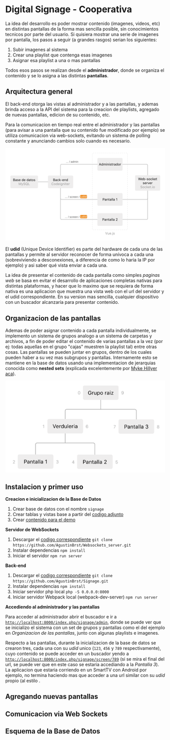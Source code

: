 # Digital Signage - Cooperativa

La idea del desarrollo es poder mostrar contenido (imagenes, videos, etc) en distintas pantallas de la forma mas sencilla posible, sin conocimientos tecnicos por parte del usuario. Si quisiera mostrar una serie de imagenes por pantalla, los pasos a seguir (a grandes rasgos) serian los siguientes:

1. Subir imagenes al sistema
2. Crear una playlist que contenga esas imagenes
3. Asignar esa playlist a una o mas pantallas

Todos esos pasos se realizan desde el **administrador**, donde se organiza el contenido y se lo asigna a las distintas **pantallas**. 



## Arquitectura general

El back-end otorga las vistas al administrador y a las pantallas, y ademas brinda acceso a la API del sistema para la creacion de playlists, agregado de nuevas pantallas, edicion de su contenido, etc. 

Para la comunicacion en tiempo real entre el administrador y las pantallas (para avisar a una pantalla que su contenido fue modificado por ejemplo) se utiliza comunicacion via web-sockets, evitando un sistema de polling constante y anunciando cambios solo cuando es necesario.

![arquitectura](documentacion/arquitectura.png)

El __udid__ (Unique Device Identifier) es parte del hardware de cada una de las pantallas y permite al servidor reconocer de forma unívoca a cada una (sobreviviendo a desconexiones, a diferencia de como lo haria la IP por ejemplo) y asi saber qué vista enviar a cada una. 

La idea de presentar el contenido de cada pantalla como simples _paginas web_ se basa en evitar el desarrollo de aplicaciones completas nativas para distintas plataformas, y hacer que lo maximo que se requiera de forma nativa es una aplicacion que muestra una vista web con el url del servidor y el udid correspondiente. En su version mas sencilla, cualquier dispositivo con un buscador alcanzaría para presentar contenido.



## Organizacion de las pantallas

Ademas de poder asignar contenido a cada pantalla individualmente, se implemento un sistema de grupos analogo a un sistema de carpetas y archivos, a fin de poder editar el contenido de varias pantallas a la vez (por ej: todas aquellas en el grupo "cajas" muestren la playlist tal) entre otras cosas. Las pantallas se pueden juntar en grupos, dentro de los cuales pueden haber a su vez mas subgrupos y pantallas. Internamente esto se mantiene en la base de datos usando una implementacion de jerarquias conocida como __nested sets__ (explicada excelentemente por [Myke Hillyer aca](http://mikehillyer.com/articles/managing-hierarchical-data-in-mysql/)).

![nested_sets](documentacion/nested_sets.png)



## Instalacion y primer uso

__Creacion e inicializacion de la Base de Datos__

1. Crear base de datos con el nombre `signage`
2. Crear tablas y vistas base a partir del [codigo adjunto](db_definition.sql)
3. Crear [contenido para el demo](db_demo_items.sql)

__Servidor de WebSockets__

1. Descargar el [codigo correspondiente](https://github.com/AgustinBrst/Websockets_server)
   `git clone https://github.com/AgustinBrst/Websockets_server.git`
2. Instalar dependencias 
   `npm install`
3. Iniciar el servidor
   `npm run server`

__Back-end__

1. Descargar el [codigo correspondiente](https://github.com/AgustinBrst/Websockets_server)
   `git clone https://github.com/AgustinBrst/Signage.git`
2. Instalar dependencias 
   `npm install`
3. Iniciar servidor php local
   `php -S 0.0.0.0:8000`
4. Iniciar servidor Webpack local (webpack-dev-server)
   `npm run server`

__Accediendo al administrador y las pantallas__

Para acceder al administrador abrir el buscador e ir a [`http://localhost:8000/index.php/signage/admin`](http://localhost:8000/index.php/signage/admin), donde se puede ver que se inicializo el sistema con un set de grupos y pantallas como el del ejemplo en _Organizacion de las pantallas_, junto con algunas playlists e imagenes.

Respecto a las pantallas, durante la inicializacion de la base de datos se crearon tres, cada una con su _udid_ unico (`123`, `456` y  `789` respectivamente), cuyo contenido se puede acceder en un buscador yendo a [`http://localhost:8000/index.php/signage/screen/789`](http://localhost:8000/index.php/signage/screen/789) (si se mira el final del url, se puede ver que en este caso se estaria accediando a la _Pantalla 3_). La aplicacion que estaria corriendo en un SmartTV con Android por ejemplo, no termina haciendo mas que acceder a una url similar con su _udid_ propio (al estilo .



## Agregando nuevas pantallas







## Comunicacion via Web Sockets









## Esquema de la Base de Datos





